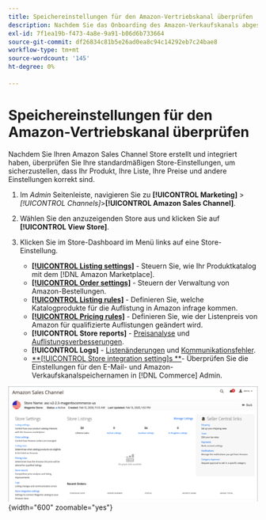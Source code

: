 ```yaml
---
title: Speichereinstellungen für den Amazon-Vertriebskanal überprüfen
description: Nachdem Sie das Onboarding des Amazon-Verkaufskanals abgeschlossen haben, überprüfen Sie die [!DNL Commerce] Store-Einstellungen.
exl-id: 7f1ea19b-f473-4a8e-9a91-b06d6b733664
source-git-commit: df26834c81b5e26ad0ea8c94c14292eb7c24bae8
workflow-type: tm+mt
source-wordcount: '145'
ht-degree: 0%

---
```


# Speichereinstellungen für den Amazon-Vertriebskanal überprüfen

Nachdem Sie Ihren Amazon Sales Channel Store erstellt und integriert haben, überprüfen Sie Ihre standardmäßigen Store-Einstellungen, um sicherzustellen, dass Ihr Produkt, Ihre Liste, Ihre Preise und andere Einstellungen korrekt sind.

1. Im _Admin_ Seitenleiste, navigieren Sie zu **[!UICONTROL Marketing]** > _[!UICONTROL Channels]_>**[!UICONTROL Amazon Sales Channel]**.

1. Wählen Sie den anzuzeigenden Store aus und klicken Sie auf **[!UICONTROL View Store]**.

1. Klicken Sie im Store-Dashboard im Menü links auf eine Store-Einstellung.

   - [**[!UICONTROL Listing settings]**](./listing-settings.md) - Steuern Sie, wie Ihr Produktkatalog mit dem [!DNL Amazon Marketplace].
   - [**[!UICONTROL Order settings]**](./order-settings.md) - Steuern der Verwaltung von Amazon-Bestellungen.
   - [**[!UICONTROL Listing rules]**](./listing-rules.md) - Definieren Sie, welche Katalogprodukte für die Auflistung in Amazon infrage kommen.
   - [**[!UICONTROL Pricing rules]**](./pricing-products.md) - Definieren Sie, wie der Listenpreis von Amazon für qualifizierte Auflistungen geändert wird.
   - **[!UICONTROL Store reports]** - [Preisanalyse](./competitive-price-analysis.md) und [Auflistungsverbesserungen](./listing-improvements.md).
   - **[!UICONTROL Logs]** - [Listenänderungen](./listing-changes-log.md) und [Kommunikationsfehler](./communication-errors-log.md).
   - [**[!UICONTROL Store integration setting]s **](./store-integration-settings.md)- Überprüfen Sie die Einstellungen für den E-Mail- und Amazon-Verkaufskanalspeichernamen in [!DNL Commerce] Admin.

![Dashboard speichern](assets/ob-store-review.png){width="600" zoomable="yes"}
